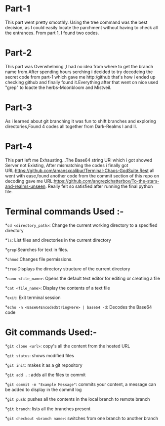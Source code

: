 # Part-1
This part went pretty smoothly. Using the tree command was the best decision, as I could easily locate the parchment without having to check all the entrances. From part 1, I found two codes.
# Part-2
This part was Overwhelming ,I had no idea from where to get the branch name from.After spending hours serching i decided to try decodeing the secret code from part-1 which gave me http:/github that's how i ended up checking github and finally found it.Everything after that went on nice used "grep" to loacte the herbs-Moonbloom and Mistveil.
# Part-3
As i learned about git branching it was fun to shift branches and exploring directories,Found 4 codes all together from Dark-Realms I and II.
# Part-4
This part left me Exhausting...The Base64 string URl which i got showed Server not Existing, After mismatching the codes i finally got URL:https://github.com/amansxcalibur/Terminal-Chaos-GodSuite.Rest all went with ease,found another code from the commit section of this repo on decoding gave me URL:https://github.com/angrezichatterbox/To-the-stars-and-realms-unseen. Really felt so satisfied after running the final python file.


# Terminal commands Used :-

*`cd <directory_path>`: Change the current working directory to a specified directory

*`ls`: List files and directories in the current directory

*`grep`:Searches for text in files.

*`chmod`:Changes file permissions.

*`tree`:Displays the directory structure of the current directory

*`nano <file_name>`: Opens the default text editor for editing or creating a file

*`cat <file_name>`: Display the contents of a text file

*`exit`: Exit terminal session

*`echo -n <Base64EncodedStringHere> | base64 -d`: Decodes the Base64 code



# Git commands Used:-

*`git clone <url>`: copy's all the content from the hosted URL

*`git status`: shows modified files

*`git init`: makes it as a git repository

*`git add .` : adds all the files to commit

*`git commit -m "Example Message"`: commits your content, a message can be added to display in the commit log

*`git push`: pushes all the contents in the local branch to remote branch

*`git branch`: lists all the branches present

*`git checkout <branch name>`: switches from one branch to another branch





